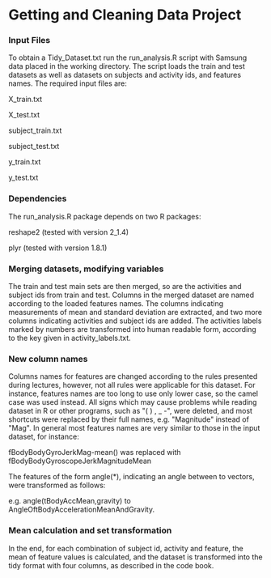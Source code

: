 Getting and Cleaning Data Project
=========================

### Input Files

To obtain a Tidy\_Dataset.txt run the run_analysis.R script with Samsung data placed in the working directory.
The script loads the train and test datasets as well as datasets on subjects and activity ids, and features names. The required input files are:

X\_train.txt

X\_test.txt

subject\_train.txt

subject\_test.txt

y\_train.txt

y\_test.txt

### Dependencies

The run_analysis.R package depends on two R packages:

reshape2	(tested with version 2_1.4)

plyr (tested with version 1.8.1)

### Merging datasets, modifying variables


The train and test main sets are then merged, so are the activities and subject ids from train and test. Columns in the merged dataset are named according to the loaded features names. The columns indicating measurements of mean and standard deviation are extracted, and two more columns indicating activities and subject ids are added. The activities labels marked by numbers are transformed into human readable form, according to the key given in activity\_labels.txt.

### New column names

Columns names for features are changed according to the rules presented during lectures, however, not all rules were applicable for this dataset. For instance, features names are too long to use only lower case, so the camel case was used instead. All signs which may cause problems while reading dataset in R or other programs, such as "( ) , _ -", were deleted, and most shortcuts were replaced by their full names, e.g. "Magnitude" instead of "Mag". In general most features names are very similar to those in the input dataset, for instance:

fBodyBodyGyroJerkMag-mean() was replaced with fBodyBodyGyroscopeJerkMagnitudeMean

The features of the form angle(*), indicating an angle between to vectors, were transformed as follows:

e.g. angle(tBodyAccMean,gravity) to AngleOftBodyAccelerationMeanAndGravity.

### Mean calculation and set transformation

In the end, for each combination of subject id, activity and feature, the mean of feature values is calculated, and the dataset is transformed into the tidy format with four columns, as described in the code book. 

